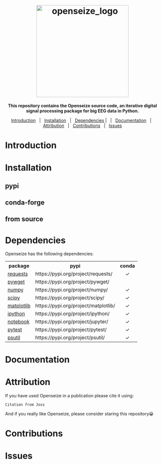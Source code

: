 <h1 align="center">
  <a href="https://github.com/mscaudill/opensieze">
    <img src="https://github.com/mscaudill/openseize/blob/master/core/imgs/logo2.png" alt="openseize_logo" height="300">
  </a>
</h1>

<p align="center">
  <b>This repository contains the <strong> Openseize </strong> source code, an iterative digital signal processing package for big EEG data in Python. </b>
</p>

<p align="center">
<a href="#introduction">Introduction</a> &nbsp; | &nbsp;
<a href="#installation">Installation</a> &nbsp; | &nbsp;
<a href="#dependencies">Dependencies</a> | &nbsp; | &nbsp;
<a href="#documentation">Documentation</a> &nbsp; | &nbsp;
<a href="#attribution">Attribution</a> &nbsp; | &nbsp;
<a href="#contributions">Contributions</a> &nbsp; | &nbsp;
<a href="#issues">Issues</a>
</p>

# Introduction

# Installation

## pypi
## conda-forge
## from source

# Dependencies
Openseize has the following dependencies:

<table>
  
  <tr>
    <th>package</th>
    <th>pypi</th>
    <th>conda</th>
  </tr>
  
  <tr>
    <td><a href="https://requests.readthedocs.io/en/latest/">requests</a></td>
    <td>https://pypi.org/project/requests/</td>
    <td align='center'><span>&#10003;</span></td>
  </tr>
  
  <tr>
    <td><a href="https://github.com/rjperez94/pywget">pywget</a></td>
    <td>https://pypi.org/project/pywget/</td>
    <td></td>
  </tr>
  
  <tr>
    <td><a href="https://numpy.org/doc/stable/index.html#">numpy</a></td>
    <td>https://pypi.org/project/numpy/</td>
    <td align='center'><span>&#10003;</span></td>
  </tr>
  
  <tr>
    <td><a href="https://https://scipy.org/">scipy</a></td>
    <td>https://pypi.org/project/scipy/</td>
    <td align='center'><span>&#10003;</span></td>
  </tr>

  <tr>
    <td><a href="https://matplotlib.org/">matplotlib</a></td>
    <td>https://pypi.org/project/matplotlib/</td>
    <td align='center'><span>&#10003;</span></td>
  </tr>
  
  <tr>
    <td><a href="https://ipython.org/">ipython</a></td>
    <td>https://pypi.org/project/ipython/</td>
    <td align='center'><span>&#10003;</span></td>
  </tr>
  
  <tr>
    <td><a href=https://jupyter.org/>notebook</a></td>
    <td>https://pypi.org/project/jupyter/</td>
    <td align='center'><span>&#10003;</span></td>
  </tr>
  
  <tr>
    <td><a href=https://docs.pytest.org/>pytest</a></td>
    <td>https://pypi.org/project/pytest/</td>
    <td align='center'><span>&#10003;</span></td>
  </tr>
  
  <tr>
    <td><a href=https://psutil.readthedocs.io/en/latest/>psutil</a></td>
    <td>https://pypi.org/project/psutil/</td>
    <td align='center'><span>&#10003;</span></td>
  </tr>
  
</table>


# Documentation

# Attribution

If you have used Openseize in a publication please cite it using:</br>
```
Citation from Joss
```
And if you really like Openseize, please consider staring this repository<span>&#128512;</span>

# Contributions

# Issues
